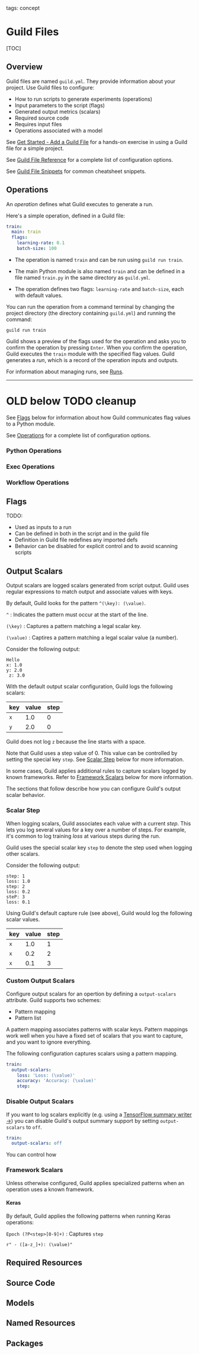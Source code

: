 tags: concept

# Guild Files

[TOC]

## Overview

Guild files are named `guild.yml`. They provide information about your
project. Use Guild files to configure:

- How to run scripts to generate experiments (operations)
- Input parameters to the script (flags)
- Generated output metrics (scalars)
- Required source code
- Requires input files
- Operations associated with a model

See [Get Started - Add a Guild File](start/guildfile.md) for a
hands-on exercise in using a Guild file for a simple project.

See [Guild File Reference](reference/guildfile.md) for a complete list
of configuration options.

See [Guild File Snippets](cheatsheets/guildfile.md) for common
cheatsheet snippets.

## Operations

An *operation* defines what Guild executes to generate a run.

Here's a simple operation, defined in a Guild file:

``` yaml
train:
  main: train
  flags:
    learning-rate: 0.1
    batch-size: 100
```

- The operation is named `train` and can be run using ``guild run train``.

- The main Python module is also named `train` and can be defined in a
  file named `train.py` in the same directory as `guild.yml`.

- The operation defines two flags: `learning-rate` and `batch-size`,
  each with default values.

You can run the operation from a command terminal by changing the
project directory (the directory containing `guild.yml`) and running
the command:

``` command
guild run train
```

Guild shows a preview of the flags used for the operation and asks you
to confirm the operation by pressing `Enter`. When you confirm the
operation, Guild executes the `train` module with the specified flag
values. Guild generates a *run*, which is a record of the operation
inputs and outputs.

For information about managing runs, see [Runs](runs.md).









----------------------

# OLD below TODO cleanup


See [Flags](#flags) below for information about how Guild communicates
flag values to a Python module.

See [Operations](reference/guildfile.md#operations) for a complete
list of configuration options.

### Python Operations

### Exec Operations

### Workflow Operations

## Flags

TODO:

- Used as inputs to a run
- Can be defined in both in the script and in the guild file
- Definition in Guild file redefines any imported defs
- Behavior can be disabled for explicit control and to avoid scanning
  scripts

## Output Scalars

Output scalars are logged scalars generated from script output. Guild
uses regular expressions to match output and associate values with
keys.

By default, Guild looks for the pattern ``^(\key): (\value)``.

`^`
: Indicates the pattern must occur at the start of the line.

`(\key)`
: Captures a pattern matching a legal scalar key.

`(\value)`
: Captires a pattern matching a legal scalar value (a number).

Consider the following output:

``` output
Hello
x: 1.0
y: 2.0
 z: 3.0
```

With the default output scalar configuration, Guild logs the following
scalars:

| key | value | step |
|-----|-------|------|
| `x` | 1.0   | 0    |
| `y` | 2.0   | 0    |

Guild does not log `z` because the line starts with a space.

Note that Guild uses a step value of 0. This value can be controlled
by setting the special key `step`. See [Scalar Step](#scalar-step)
below for more information.

In some cases, Guild applies additional rules to capture scalars
logged by known frameworks. Refer to [Framework
Scalars](#framework-scalars) below for more information.

The sections that follow describe how you can configure Guild's output
scalar behavior.

### Scalar Step

When logging scalars, Guild associates each value with a current
*step*. This lets you log several values for a key over a number of
steps. For example, it's common to log training *loss* at various
steps during the run.

Guild uses the special scalar key `step` to denote the step used when
logging other scalars.

Consider the following output:

``` output
step: 1
loss: 1.0
step: 2
loss: 0.2
steP: 3
loss: 0.1
```

Using Guild's default capture rule (see above), Guild would log the
following scalar values.

| key | value | step |
|-----|-------|------|
| `x` | 1.0   | 1    |
| `x` | 0.2   | 2    |
| `x` | 0.1   | 3    |

### Custom Output Scalars

Configure output scalars for an opertion by defining a
`output-scalars` attribute. Guild supports two schemes:

- Pattern mapping
- Pattern list

A pattern mapping associates patterns with scalar keys. Pattern
mappings work well when you have a fixed set of scalars that you want
to capture, and you want to ignore everything.

The following configuration captures scalars using a pattern mapping.

``` yaml
train:
  output-scalars:
    loss: 'Loss: (\value)'
    accuracy: 'Accuracy: (\value)'
    step:
```

### Disable Output Scalars

If you want to log scalars explicitly (e.g. using a [TensorFlow
summary writer
->](https://www.tensorflow.org/api_docs/python/tf/summary/FileWriter))
you can disable Guild's output summary support by setting
`output-scalars` to `off`.

``` yaml
train:
  output-scalars: off
```

You can control how

### Framework Scalars

Unless otherwise configured, Guild applies specialized patterns when
an operation uses a known framework.

#### Keras

By default, Guild applies the following patterns when running Keras
operations:

`Epoch (?P<step>[0-9]+)`
: Captures `step`

    r" - ([a-z_]+): (\value)"

## Required Resources

## Source Code

## Models

## Named Resources

## Packages
